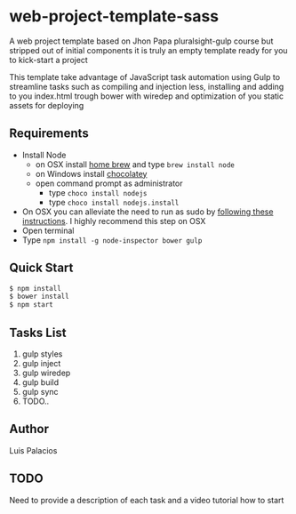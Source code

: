 # web-project-template-sass
A web project template based on Jhon Papa pluralsight-gulp course but  stripped out of initial components it is truly an empty template ready for you to kick-start a project

This template take advantage of JavaScript task automation using Gulp to streamline tasks such as compiling and injection less, installing and adding to you index.html trough bower with wiredep and optimization of you static assets for deploying

## Requirements

- Install Node
	- on OSX install [home brew](http://brew.sh/) and type `brew install node`
	- on Windows install [chocolatey](https://chocolatey.org/) 
    - open command prompt as administrator
        - type `choco install nodejs`
        - type `choco install nodejs.install`
- On OSX you can alleviate the need to run as sudo by [following these instructions](http://jpapa.me/nomoresudo). I highly recommend this step on OSX
- Open terminal
- Type `npm install -g node-inspector bower gulp`

## Quick Start
```bash
$ npm install
$ bower install
$ npm start
```

## Tasks List
1. gulp styles 
2. gulp inject
3. gulp wiredep
4. gulp build
5. gulp sync
6. TODO..

## Author
Luis Palacios

## TODO
Need to provide a description of each task and a video tutorial how to start

